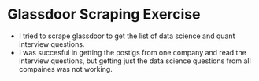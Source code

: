 # Glassdoor Scraping Exercise
- I tried to scrape glassdoor to get the list of data science and quant interview questions. 
- I was succesful in getting the postigs from one company and read the interview questions, but getting just the data science questions from all compaines was not working. 

